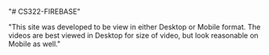 "# CS322-FIREBASE" 

"This site was developed to be view in either Desktop or Mobile format. 
The videos are best viewed in Desktop for size of video, but look reasonable on Mobile as well."

